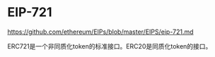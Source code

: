 # EIP-721

<https://github.com/ethereum/EIPs/blob/master/EIPS/eip-721.md>

ERC721是一个非同质化token的标准接口。ERC20是同质化token的接口。

